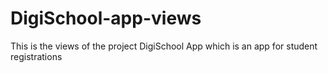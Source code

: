 # DigiSchool-app-views
This is the views of the project DigiSchool App which is an app for student registrations
